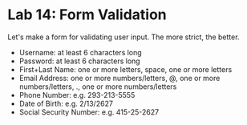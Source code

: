 


# Lab 14: Form Validation

Let's make a form for validating user input. The more strict, the better.

- Username: at least 6 characters long
- Password: at least 6 characters long
- First+Last Name: one or more letters, space, one or more letters
- Email Address: one or more numbers/letters, @, one or more numbers/letters, ., one or more numbers/letters
- Phone Number: e.g. 293-213-5555
- Date of Birth: e.g. 2/13/2627
- Social Security Number: e.g. 415-25-2627
